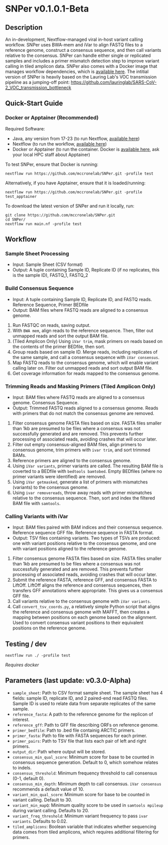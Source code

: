 # SNPer v0.1.0.1-Beta

## Description

An in-development, Nextflow-managed viral in-host variant calling workflow. SNPer uses BWA-mem and iVar to align FASTQ files to a reference genome, construct a consensus sequence, and then call variants relative to the consensus. SNPer can handle either single or replicated samples and includes a primer mismatch detection step to improve variant calling in tiled amplicon data. SNPer also comes with a Docker image that manages workflow dependencies, which is [available here](https://quay.io/repository/mccronelab/snper). The intitial version of SNPer is heavily based on the Lauring Lab's VOC transmission pipeline as a jumping-off point: https://github.com/lauringlab/SARS-CoV-2_VOC_transmission_bottleneck

## Quick-Start Guide

### Docker or Apptainer (Recommended)
Required Software:
- Java, any version from 17-23 (to run Nextflow, [available here](https://www.oracle.com/java/technologies/downloads/?er=221886))
- Nextflow (to run the workflow, [available here](https://www.nextflow.io/docs/latest/install.html#install-nextflow))
- Docker or Apptainer (to run the container. Docker is [available here](https://docs.docker.com/get-started/get-docker/), ask your local HPC staff about Apptainer)

To test SNPer, ensure that Docker is running:
```
nextflow run https://github.com/mccronelab/SNPer.git -profile test
```

Alternatively, if you have Apptainer, ensure that it is loaded/running:
```
nextflow run https://github.com/mccronelab/SNPer.git -profile test_apptainer
```

To download the latest version of SNPer and run it locally, run:
```
git clone https://github.com/mccronelab/SNPer.git
cd SNPer/
nextflow run main.nf -profile test
```

## Workflow

### Sample Sheet Processing
- Input: Sample Sheet (CSV format)
- Output: A tuple containing Sample ID, Replicate ID (if no replicates, this is the sample ID), FASTQ_1, FASTQ_2

### Build Consensus Sequence
- Input: A tuple containing Sample ID, Replicate ID, and FASTQ reads. Reference Sequence, Primer BEDfile
- Output: BAM files where FASTQ reads are aligned to a consensus genome.

1. Run FASTQC on reads, saving output.
2. With `BWA mem`, align reads to the reference sequence. Then, filter out unmapped reads and sort the output BAM file.
3. (Tiled Amplicon Only) Using `iVar trim`, mask primers on reads based on the contents of the primer BEDfile, then sort.
4. Group reads based on sample ID. Merge reads, including replicates of the same sample, and call a consensus sequence with `iVar consensus`.
5. Map FASTQ reads to the consensus genome, which will enable variant calling later on. Filter out unmapped reads and sort output BAM file.
6. Get coverage information for reads mapped to the consensus genome.

### Trimming Reads and Masking Primers (Tiled Amplicon Only)
- Input: BAM files where FASTQ reads are aligned to a consensus genome. Consensus Sequence.
- Output: Trimmed FASTQ reads aligned to a consensus genome. Reads with primers that do not match the consensus genome are removed.

1. Filter consensus genome FASTA files based on size. FASTA files smaller than 1kb are presumed to be files where a consensus was not successfully generated and are removed. This prevents further processing of associated reads, avoiding crashes that will occur later.
2. Filter out empty consensus-aligned BAM files, align primers to consensus genome, trim primers with `ivar trim`, and sort trimmed BAMs.
3. Reference primers are aligned to the consensus genome.
4. Using `iVar variants`, primer variants are called. The resulting BAM file is coverted to a BEDfile with `bedtools bamtobed`. Empty BEDfiles (where no primer variants were identified) are removed.
5. Using `iVar getmasked`, generate a list of primers with mismatches (variants) to the consensus genome.
6. Using `ivar removereads`, throw away reads with primer mismatches relative to the consensus sequence. Then, sort and index the filtered BAM file with `samtools`.

### Calling Variants with iVar
- Input: BAM files paired with BAM indices and their consensus sequence. Reference sequence GFF file. Reference sequence in FASTA format.
- Output: TSV files containing variants. Two types of TSVs are produced: one with variant positions relative to the consensus genome, and one with variant positions aligned to the reference genome.

1. Filter consensus genome FASTA files based on size. FASTA files smaller than 1kb are presumed to be files where a consensus was not successfully generated and are removed. This prevents further processing of associated reads, avoiding crashes that will occur later.
2. Submit the reference FASTA, reference GFF, and consensus FASTA to LiftOff. LiftOff aligns the reference and consensus sequences, then transfers GFF annotations where appropriate. This gives us a consensus GFF file.
3. Call variants relative to the consensus genome with `iVar variants`.
4. Call `convert_tsv_coords.py`, a relatively simple Python script that aligns the reference and consensus genome with MAFFT, then creates a mapping between positions on each genome based on the alignment. Used to convert consensus variant positions to their equivalent positions on the reference genome.

## Testing / dev

```
nextflow run ./ -profile test
```

_Requires docker_

## Parameters (last update: v0.3.0-Alpha)

-   `sample_sheet`: Path to CSV format sample sheet. The sample sheet has 4 fields: sample ID, replicate ID, and 2 paired-end read FASTQ files. Sample ID is used to relate data from separate replicates of the same sample.
- `reference_fasta`: A path to the reference genome for the replicon of interest.
- `reference_gff`: Path to GFF file describing ORFs on reference genome.
- `primer_bedfile`: Path to .bed file containig ARCTIC primers.
- `primer_fasta`: Path to file with FASTA sequences for each primer.
- `primer_pairs`: Path to TSV file that lists each pair of left and right primers.
- `output_dir`: Path where output will be stored.
- `consensus_min_qual_score`: Minimum score for base to be counted in consensus sequence generation. Default to 0, which somehow relates to indels.
- `consensus_threshold`: Minimum frequency threshold to call consensus (0-1, default 0).
- `consensus_min_depth`: Minimum depth to call consensus. `iVar consensus` recommends a default value of 10.
- `variant_min_qual_score`: Minimum score for base to be counted in variant calling. Default to 30.
- `variant_min_mapQ`: Minimum quality score to be used in `samtools mpileup` during variant calling. Defaults to 20.
- `variant_freq_threshold`: Minimum variant frequency to pass `ivar variants`. Defaults to 0.02.
- `tiled_amplicons`: Boolean variable that indicates whether sequencing data comes from tiled amplicons,
    which requires additional filtering for primers.

